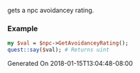gets a npc avoidancey rating.
### Example

```perl
my $val = $npc->GetAvoidanceyRating();
quest::say($val); # Returns uint
```


Generated On 2018-01-15T13:04:48-08:00